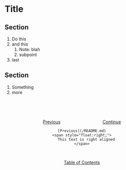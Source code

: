 <link rel="stylesheet" href="/z-src/style.css">

# Title

## Section
1. Do this
2. and this
    1. Note: blah
    2. subpoint
3. last

## Section
1. Something
2. more

<br><br><br>
<div align="center">

[Previous](/README.md) &nbsp;&nbsp;&nbsp;&nbsp;&nbsp;&nbsp;&nbsp;&nbsp;&nbsp;&nbsp;&nbsp;&nbsp;&nbsp;&nbsp;&nbsp;&nbsp;&nbsp;&nbsp;&nbsp;&nbsp;&nbsp;&nbsp;&nbsp;&nbsp;&nbsp;&nbsp;&nbsp;&nbsp;&nbsp;&nbsp;&nbsp;&nbsp;&nbsp; [Continue](/README.md)

<p style="text-align:left;">


    [Previous](/README.md)
    <span style="float:right;">
        This text is right aligned
    </span>
</p>

<br>

[Table of Contents](/README.md)

</div>
